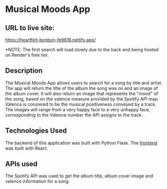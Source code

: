 # Musical Moods App

## URL to live site: 

https://heartfelt-bonbon-fe9616.netlify.app/

*NOTE: The first search will load slowly due to the back end being hosted on Render's free tier. 

## Description

The Musical Moods App allows users to search for a song by title and artist. The app will return the title of the album the song was on and an image of the album cover. It will also return an image that represents the "mood" of the song, based on the valence measure provided by the Spotify API map. Valence is consiered to be the musical positiveness conveyed by a track. The images will range from a very happy face to a very unhappy face, corresponding to the Valence number the API assigns to the track.


## Technologies Used

The backend of this application was built with Python Flask. The [frontend](https://github.com/kb789/musicmoods-frontend) was built with React. 


## APIs used

The Spotify API was used to get the album title, album cover image and valence information for a song. 


## 
